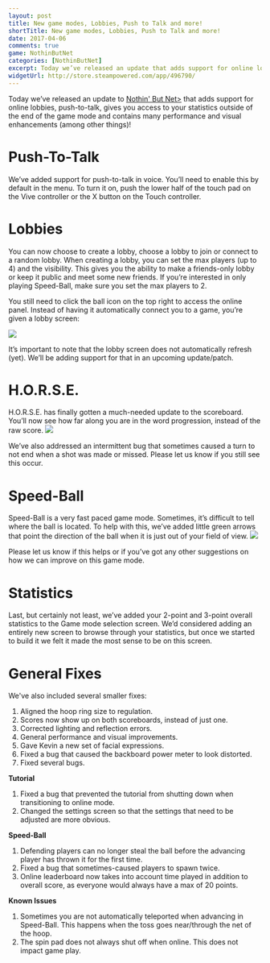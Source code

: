 ```yaml
---
layout: post
title: New game modes, Lobbies, Push to Talk and more!
shortTitle: New game modes, Lobbies, Push to Talk and more!
date: 2017-04-06
comments: true
game: NothinButNet
categories: [NothinButNet]
excerpt: Today we’ve released an update that adds support for online lobbies, push-to-talk, gives you access to your statistics outside of the end of the game mode and contains many performance and visual enhancements...
widgetUrl: http://store.steampowered.com/app/496790/
---
```


Today we’ve released an update to <a href="http://www.whatupgames.com/NothinButNet/">Nothin' But Net></a> that adds support for online lobbies, push-to-talk, gives you access to your statistics outside of the end of the game mode and contains many performance and visual enhancements (among other things)! 

<h1>Push-To-Talk</h1>
We’ve added support for push-to-talk in voice. You’ll need to enable this by default in the menu. To turn it on, push the lower half of the touch pad on the Vive controller or the X button on the Touch controller.

<h1>Lobbies</h1>
You can now choose to create a lobby, choose a lobby to join or connect to a random lobby. When creating a lobby, you can set the max players (up to 4) and the visibility. This gives you the ability to make a friends-only lobby or keep it public and meet some new friends. If you’re interested in only playing Speed-Ball, make sure you set the max players to 2. 

You still need to click the ball icon on the top right to access the online panel. Instead of having it automatically connect you to a game, you’re given a lobby screen:

<img src="{{site.base}}/NothinButNet/2017-04-06/post.png" class="img-responsive img-thumbnail" />

It’s important to note that the lobby screen does not automatically refresh (yet). We’ll be adding support for that in an upcoming update/patch. 

<h1>H.O.R.S.E.</h1>
H.O.R.S.E. has finally gotten a much-needed update to the scoreboard. You’ll now see how far along you are in the word progression, instead of the raw score. 

<img src="{{site.base}}/NothinButNet/2017-04-06/horse_scoreboard.png" class="img-responsive img-thumbnail" />

We’ve also addressed an intermittent bug that sometimes caused a turn to not end when a shot was made or missed. Please let us know if you still see this occur. 

<h1>Speed-Ball</h1>
Speed-Ball is a very fast paced game mode. Sometimes, it’s difficult to tell where the ball is located. To help with this, we’ve added little green arrows that point the direction of the ball when it is just out of your field of view.

<img src="{{site.base}}/NothinButNet/2017-04-06/fov.png" class="img-responsive img-thumbnail" />

Please let us know if this helps or if you’ve got any other suggestions on how we can improve on this game mode.  

<h1>Statistics</h1>
Last, but certainly not least, we’ve added your 2-point and 3-point overall statistics to the Game mode selection screen. We’d considered adding an entirely new screen to browse through your statistics, but once we started to build it we felt it made the most sense to be on this screen.

<h1>General Fixes</h1>
We've also included several smaller fixes:
<ol>
    <li>Aligned the hoop ring size to regulation.</li>
    <li>Scores now show up on both scoreboards, instead of just one.</li>
    <li>Corrected lighting and reflection errors.</li>
    <li>General performance and visual improvements.</li>
    <li>Gave Kevin a new set of facial expressions.</li>
    <li>Fixed a bug that caused the backboard power meter to look distorted.</li>
    <li>Fixed several bugs.</li>
</ol>

<b>Tutorial</b>
<ol>
    <li>Fixed a bug that prevented the tutorial from shutting down when transitioning to online mode.</li>
    <li>Changed the settings screen so that the settings that need to be adjusted are more obvious.</li>
</ol>

<b>Speed-Ball</b>
<ol>
    <li>Defending players can no longer steal the ball before the advancing player has thrown it for the first time.</li>
    <li>Fixed a bug that sometimes-caused players to spawn twice.</li>
    <li>Online leaderboard now takes into account time played in addition to overall score, as everyone would always have a max of 20 points.</li>
</ol>

<b>Known Issues</b>
<ol>
    <li>Sometimes you are not automatically teleported when advancing in Speed-Ball. This happens when the toss goes near/through the net of the hoop.</li>
    <li>The spin pad does not always shut off when online. This does not impact game play.</li>
</ol>